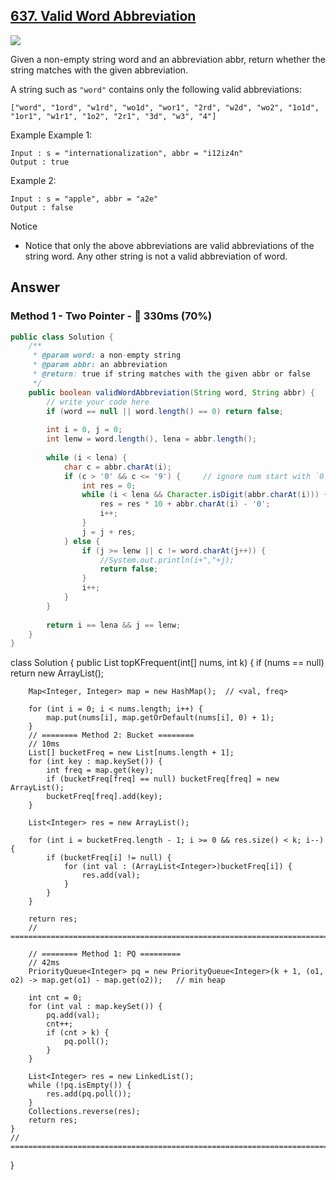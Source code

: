 ## [637. Valid Word Abbreviation](https://www.lintcode.com/problem/valid-word-abbreviation/description?_from=ladder&&fromId=14)

![](https://github.com/weltond/DataStructure/blob/master/medium.PNG)

Given a non-empty string word and an abbreviation abbr, return whether the string matches with the given abbreviation.

A string such as `"word"` contains only the following valid abbreviations:

`["word", "1ord", "w1rd", "wo1d", "wor1", "2rd", "w2d", "wo2", "1o1d", "1or1", "w1r1", "1o2", "2r1", "3d", "w3", "4"]`

Example
Example 1:

```
Input : s = "internationalization", abbr = "i12iz4n"
Output : true
```

Example 2:

```
Input : s = "apple", abbr = "a2e"
Output : false
```

Notice
- Notice that only the above abbreviations are valid abbreviations of the string word. Any other string is not a valid abbreviation of word.

## Answer
### Method 1 - Two Pointer - :rabbit: 330ms (70%)

```java
public class Solution {
    /**
     * @param word: a non-empty string
     * @param abbr: an abbreviation
     * @return: true if string matches with the given abbr or false
     */
    public boolean validWordAbbreviation(String word, String abbr) {
        // write your code here
        if (word == null || word.length() == 0) return false;
        
        int i = 0, j = 0;
        int lenw = word.length(), lena = abbr.length();
        
        while (i < lena) {
            char c = abbr.charAt(i);
            if (c > '0' && c <= '9') {     // ignore num start with `0`
                int res = 0;
                while (i < lena && Character.isDigit(abbr.charAt(i))) {
                    res = res * 10 + abbr.charAt(i) - '0';
                    i++;
                }
                j = j + res;
            } else {
                if (j >= lenw || c != word.charAt(j++)) {
                    //System.out.println(i+","+j);
                    return false;
                }
                i++;
            }
        }
        
        return i == lena && j == lenw;
    }
}
```

class Solution {
    public List<Integer> topKFrequent(int[] nums, int k) {
        if (nums == null) return new ArrayList();
        
        Map<Integer, Integer> map = new HashMap();  // <val, freq>
        
        for (int i = 0; i < nums.length; i++) {
            map.put(nums[i], map.getOrDefault(nums[i], 0) + 1);
        }
        // ======== Method 2: Bucket ========
        // 10ms
        List[] bucketFreq = new List[nums.length + 1];
        for (int key : map.keySet()) {
            int freq = map.get(key);
            if (bucketFreq[freq] == null) bucketFreq[freq] = new ArrayList();
            bucketFreq[freq].add(key);
        }
        
        List<Integer> res = new ArrayList();
        
        for (int i = bucketFreq.length - 1; i >= 0 && res.size() < k; i--) {
            if (bucketFreq[i] != null) {
                for (int val : (ArrayList<Integer>)bucketFreq[i]) {
                    res.add(val);
                }
            }
        }
        
        return res;
        // ===========================================================================
        
        // ======== Method 1: PQ =========
        // 42ms
        PriorityQueue<Integer> pq = new PriorityQueue<Integer>(k + 1, (o1, o2) -> map.get(o1) - map.get(o2));   // min heap
        
        int cnt = 0;
        for (int val : map.keySet()) {
            pq.add(val);
            cnt++;
            if (cnt > k) {
                pq.poll();
            }
        }
        
        List<Integer> res = new LinkedList();
        while (!pq.isEmpty()) {
            res.add(pq.poll());
        }
        Collections.reverse(res);
        return res;
    }
    // ===========================================================================
}
